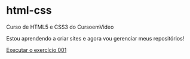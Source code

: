 # html-css
Curso de HTML5 e CSS3 do CursoemVideo

Estou aprendendo a criar sites e agora vou gerenciar meus repositórios!

<a href="https://pedropebello.github.io/html-css/exercicios/ex001/index.html">Executar o exercício 001</a> 